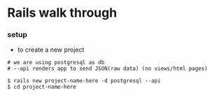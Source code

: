 # Rails walk through

### setup

- to create a new project

```
# we are using postgresql as db
# --api renders app to send JSON(raw data) (no views/html pages)

$ rails new project-name-here -d postgresql --api
$ cd project-name-here
```

